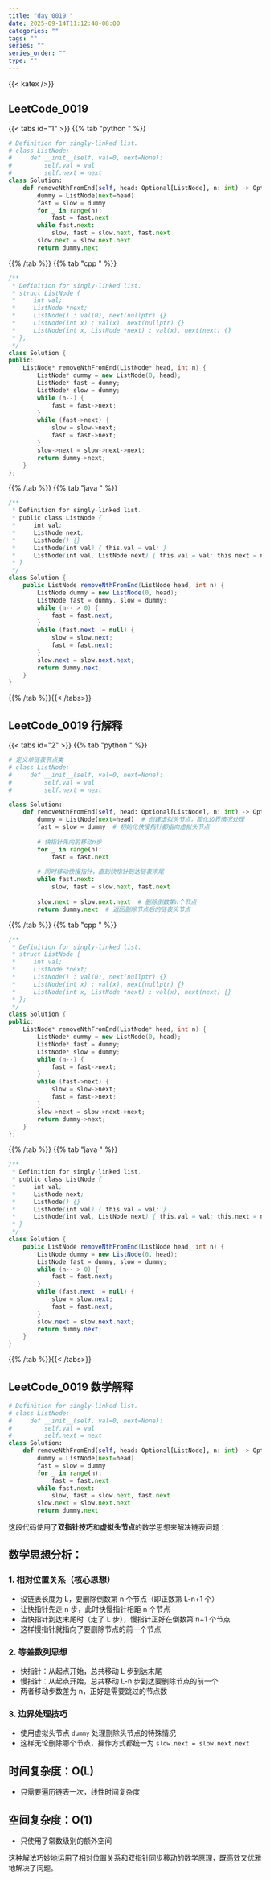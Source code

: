 ```yaml
---
title: "day_0019 "
date: 2025-09-14T11:12:48+08:00
categories: ""
tags: ""
series: ""
series_order: ""
type: ""
---
```


{{< katex />}}


## LeetCode_0019 

{{< tabs id="1" >}}
{{% tab "python " %}}

```python 
# Definition for singly-linked list.
# class ListNode:
#     def __init__(self, val=0, next=None):
#         self.val = val
#         self.next = next
class Solution:
    def removeNthFromEnd(self, head: Optional[ListNode], n: int) -> Optional[ListNode]:
        dummy = ListNode(next=head)
        fast = slow = dummy
        for _ in range(n):
            fast = fast.next
        while fast.next:
            slow, fast = slow.next, fast.next
        slow.next = slow.next.next
        return dummy.next 
```

{{% /tab %}}
{{% tab "cpp " %}}

```cpp 
/**
 * Definition for singly-linked list.
 * struct ListNode {
 *     int val;
 *     ListNode *next;
 *     ListNode() : val(0), next(nullptr) {}
 *     ListNode(int x) : val(x), next(nullptr) {}
 *     ListNode(int x, ListNode *next) : val(x), next(next) {}
 * };
 */
class Solution {
public:
    ListNode* removeNthFromEnd(ListNode* head, int n) {
        ListNode* dummy = new ListNode(0, head);
        ListNode* fast = dummy;
        ListNode* slow = dummy;
        while (n--) {
            fast = fast->next;
        }
        while (fast->next) {
            slow = slow->next;
            fast = fast->next;
        }
        slow->next = slow->next->next;
        return dummy->next;
    }
}; 
```

{{% /tab %}}
{{% tab "java " %}}

```java 
/**
 * Definition for singly-linked list.
 * public class ListNode {
 *     int val;
 *     ListNode next;
 *     ListNode() {}
 *     ListNode(int val) { this.val = val; }
 *     ListNode(int val, ListNode next) { this.val = val; this.next = next; }
 * }
 */
class Solution {
    public ListNode removeNthFromEnd(ListNode head, int n) {
        ListNode dummy = new ListNode(0, head);
        ListNode fast = dummy, slow = dummy;
        while (n-- > 0) {
            fast = fast.next;
        }
        while (fast.next != null) {
            slow = slow.next;
            fast = fast.next;
        }
        slow.next = slow.next.next;
        return dummy.next;
    }
} 
```

{{% /tab %}}{{< /tabs>}}

## LeetCode_0019  行解释

{{< tabs id="2" >}}
{{% tab "python " %}}

```python
# 定义单链表节点类
# class ListNode:
#     def __init__(self, val=0, next=None):
#         self.val = val
#         self.next = next

class Solution:
    def removeNthFromEnd(self, head: Optional[ListNode], n: int) -> Optional[ListNode]:
        dummy = ListNode(next=head)  # 创建虚拟头节点，简化边界情况处理
        fast = slow = dummy  # 初始化快慢指针都指向虚拟头节点
        
        # 快指针先向前移动n步
        for _ in range(n):
            fast = fast.next
            
        # 同时移动快慢指针，直到快指针到达链表末尾
        while fast.next:
            slow, fast = slow.next, fast.next
            
        slow.next = slow.next.next  # 删除倒数第n个节点
        return dummy.next  # 返回删除节点后的链表头节点
```

{{% /tab %}}
{{% tab "cpp " %}}

```cpp 
/**
 * Definition for singly-linked list.
 * struct ListNode {
 *     int val;
 *     ListNode *next;
 *     ListNode() : val(0), next(nullptr) {}
 *     ListNode(int x) : val(x), next(nullptr) {}
 *     ListNode(int x, ListNode *next) : val(x), next(next) {}
 * };
 */
class Solution {
public:
    ListNode* removeNthFromEnd(ListNode* head, int n) {
        ListNode* dummy = new ListNode(0, head);
        ListNode* fast = dummy;
        ListNode* slow = dummy;
        while (n--) {
            fast = fast->next;
        }
        while (fast->next) {
            slow = slow->next;
            fast = fast->next;
        }
        slow->next = slow->next->next;
        return dummy->next;
    }
}; 
```

{{% /tab %}}
{{% tab "java " %}}

```java 
/**
 * Definition for singly-linked list.
 * public class ListNode {
 *     int val;
 *     ListNode next;
 *     ListNode() {}
 *     ListNode(int val) { this.val = val; }
 *     ListNode(int val, ListNode next) { this.val = val; this.next = next; }
 * }
 */
class Solution {
    public ListNode removeNthFromEnd(ListNode head, int n) {
        ListNode dummy = new ListNode(0, head);
        ListNode fast = dummy, slow = dummy;
        while (n-- > 0) {
            fast = fast.next;
        }
        while (fast.next != null) {
            slow = slow.next;
            fast = fast.next;
        }
        slow.next = slow.next.next;
        return dummy.next;
    }
} 
```

{{% /tab %}}{{< /tabs>}}

## LeetCode_0019  数学解释

```python 
# Definition for singly-linked list.
# class ListNode:
#     def __init__(self, val=0, next=None):
#         self.val = val
#         self.next = next
class Solution:
    def removeNthFromEnd(self, head: Optional[ListNode], n: int) -> Optional[ListNode]:
        dummy = ListNode(next=head)
        fast = slow = dummy
        for _ in range(n):
            fast = fast.next
        while fast.next:
            slow, fast = slow.next, fast.next
        slow.next = slow.next.next
        return dummy.next 
```


这段代码使用了**双指针技巧**和**虚拟头节点**的数学思想来解决链表问题：

## 数学思想分析：

### 1. **相对位置关系**（核心思想）
- 设链表长度为 L，要删除倒数第 n 个节点（即正数第 L-n+1 个）
- 让快指针先走 n 步，此时快慢指针相距 n 个节点
- 当快指针到达末尾时（走了 L 步），慢指针正好在倒数第 n+1 个节点
- 这样慢指针就指向了要删除节点的前一个节点

### 2. **等差数列思想**
- 快指针：从起点开始，总共移动 L 步到达末尾
- 慢指针：从起点开始，总共移动 L-n 步到达要删除节点的前一个
- 两者移动步数差为 n，正好是需要跳过的节点数

### 3. **边界处理技巧**
- 使用虚拟头节点 `dummy` 处理删除头节点的特殊情况
- 这样无论删除哪个节点，操作方式都统一为 `slow.next = slow.next.next`

## 时间复杂度：O(L)
- 只需要遍历链表一次，线性时间复杂度

## 空间复杂度：O(1)
- 只使用了常数级别的额外空间

这种解法巧妙地运用了相对位置关系和双指针同步移动的数学原理，既高效又优雅地解决了问题。

